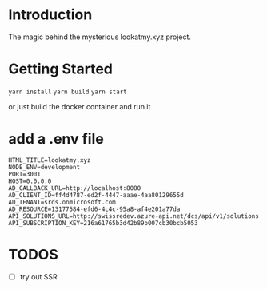 # Introduction 
The magic behind the mysterious lookatmy.xyz project.

# Getting Started
`yarn install`
`yarn build`
`yarn start`

or just build the docker container and run it

# add a .env file
```
HTML_TITLE=lookatmy.xyz
NODE_ENV=development
PORT=3001
HOST=0.0.0.0
AD_CALLBACK_URL=http://localhost:8080
AD_CLIENT_ID=ff4d4787-ed2f-4447-aaae-4aa80129655d
AD_TENANT=srds.onmicrosoft.com
AD_RESOURCE=13177584-efd6-4c4c-95a8-af4e201a77da
API_SOLUTIONS_URL=http://swissredev.azure-api.net/dcs/api/v1/solutions
API_SUBSCRIPTION_KEY=216a61765b3d42b89b007cb30bcb5053
```


# TODOS

* [ ] try out SSR